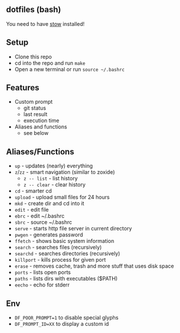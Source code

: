 ## dotfiles (bash)

You need to have [stow](https://www.gnu.org/software/stow/) installed!

## Setup

* Clone this repo
* cd into the repo and run `make`
* Open a new terminal or run `source ~/.bashrc`

## Features

* Custom prompt
    * git status
    * last result
    * execution time
* Aliases and functions
    * see below

## Aliases/Functions

* `up` - updates (nearly) everything
* `z`/`zz` - smart navigation (similar to zoxide)
    * `z -- list` - list history
    * `z -- clear` - clear history
* `cd` - smarter cd
* `upload` - upload small files for 24 hours
* `mkd` - create dir and cd into it
* `edit` - edit file
* `ebrc` - edit ~/.bashrc
* `sbrc` - source ~/.bashrc
* `serve` - starts http file server in current directory
* `pwgen` - generates password
* `ffetch` - shows basic system information
* `search` - searches files (recursively)
* `searchd` - searches directories (recursively)
* `killport` - kills process for given port
* `erase` - removes cache, trash and more stuff that uses disk space
* `ports` - lists open ports
* `paths` - lists dirs with executables ($PATH)
* `eecho` - echo for stderr

## Env
* `DF_POOR_PROMPT=1` to disable special glyphs
* `DF_PROMPT_ID=XX` to display a custom id
